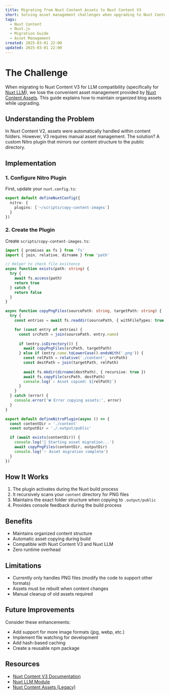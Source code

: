 ```yaml
---
title: Migrating from Nuxt Content Assets to Nuxt Content V3
short: Solving asset management challenges when upgrading to Nuxt Content V3
tags:
  - Nuxt Content
  - Nuxt.js
  - Migration Guide
  - Asset Management
created: 2025-03-01 22:00
updated: 2025-03-01 22:00
---
```


# The Challenge

When migrating to Nuxt Content V3 for LLM compatibility (specifically for [Nuxt LLM](https://nuxt.com/modules/llms)), we lose the convenient asset management provided by [Nuxt Content Assets](https://nuxt.com/modules/content-assets). This guide explains how to maintain organized blog assets while upgrading.

## Understanding the Problem

In Nuxt Content V2, assets were automatically handled within content folders. However, V3 requires manual asset management. The solution? A custom Nitro plugin that mirrors our content structure to the public directory.

## Implementation

### 1. Configure Nitro Plugin

First, update your `nuxt.config.ts`:

```ts
export default defineNuxtConfig({
  nitro: {
    plugins: ['~/scripts/copy-content-images']
  }
})
```

### 2. Create the Plugin

Create `scripts/copy-content-images.ts`:

```typescript
import { promises as fs } from 'fs'
import { join, relative, dirname } from 'path'

// Helper to check file existence
async function exists(path: string) {
  try {
    await fs.access(path)
    return true
  } catch {
    return false
  }
}

async function copyPngFiles(sourcePath: string, targetPath: string) {
  try {
    const entries = await fs.readdir(sourcePath, { withFileTypes: true })

    for (const entry of entries) {
      const srcPath = join(sourcePath, entry.name)
      
      if (entry.isDirectory()) {
        await copyPngFiles(srcPath, targetPath)
      } else if (entry.name.toLowerCase().endsWith('.png')) {
        const relPath = relative('./content', srcPath)
        const destPath = join(targetPath, relPath)
        
        await fs.mkdir(dirname(destPath), { recursive: true })
        await fs.copyFile(srcPath, destPath)
        console.log(`✓ Asset copied: ${relPath}`)
      }
    }
  } catch (error) {
    console.error('❌ Error copying assets:', error)
  }
}

export default defineNitroPlugin(async () => {
  const contentDir = './content'
  const outputDir = './.output/public'

  if (await exists(contentDir)) {
    console.log('📁 Starting asset migration...')
    await copyPngFiles(contentDir, outputDir)
    console.log('✨ Asset migration complete')
  }
})
```

## How It Works

1. The plugin activates during the Nuxt build process
2. It recursively scans your `content` directory for PNG files
3. Maintains the exact folder structure when copying to `.output/public`
4. Provides console feedback during the build process

## Benefits

- Maintains organized content structure
- Automatic asset copying during build
- Compatible with Nuxt Content V3 and Nuxt LLM
- Zero runtime overhead

## Limitations

- Currently only handles PNG files (modify the code to support other formats)
- Assets must be rebuilt when content changes
- Manual cleanup of old assets required

## Future Improvements

Consider these enhancements:

- Add support for more image formats (jpg, webp, etc.)
- Implement file watching for development
- Add hash-based caching
- Create a reusable npm package

## Resources

- [Nuxt Content V3 Documentation](https://content.nuxt.com/)
- [Nuxt LLM Module](https://nuxt.com/modules/llms)
- [Nuxt Content Assets (Legacy)](https://nuxt.com/modules/content-assets)
